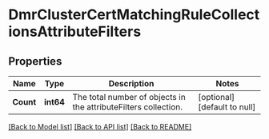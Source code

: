 # DmrClusterCertMatchingRuleCollectionsAttributeFilters

## Properties
Name | Type | Description | Notes
------------ | ------------- | ------------- | -------------
**Count** | **int64** | The total number of objects in the attributeFilters collection. | [optional] [default to null]

[[Back to Model list]](../README.md#documentation-for-models) [[Back to API list]](../README.md#documentation-for-api-endpoints) [[Back to README]](../README.md)

